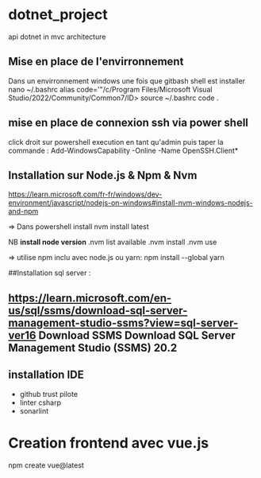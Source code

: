 # dotnet_project
api dotnet in mvc architecture

## Mise en place de l'envirronnement
Dans un envirronnement windows une fois que gitbash shell est installer
nano ~/.bashrc
alias code='"/c/Program Files/Microsoft Visual Studio/2022/Community/Common7/ID>
source ~/.bashrc
code .

## mise en place de connexion ssh via power shell
click droit sur powershell execution en tant qu'admin
puis taper la commande :  Add-WindowsCapability -Online -Name OpenSSH.Client*

## Installation sur Node.js & Npm & Nvm
https://learn.microsoft.com/fr-fr/windows/dev-environment/javascript/nodejs-on-windows#install-nvm-windows-nodejs-and-npm

=> Dans powershell install 
 nvm install latest

 NB **install node version**
 .nvm list available
 .nvm install <version>
 .nvm use <version>

=> utilise npm inclu avec node.js ou yarn:
npm install --global yarn

##Installation sql server : 

https://learn.microsoft.com/en-us/sql/ssms/download-sql-server-management-studio-ssms?view=sql-server-ver16
Download SSMS
Download SQL Server Management Studio (SSMS) 20.2
-----------------------------------------------

## installation IDE
- github trust pilote
- linter csharp
- sonarlint
# Creation frontend avec vue.js
npm create vue@latest



